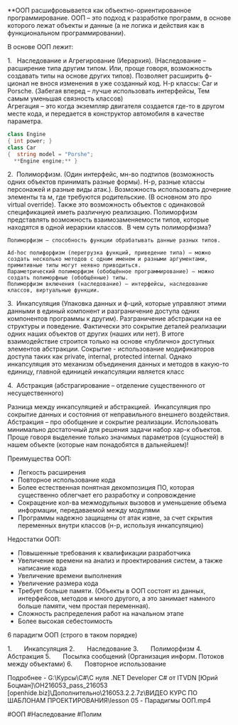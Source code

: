 **ООП расшифровывается как объектно-ориентированное программирование. ООП – это подход к разработке программ, в основе которого лежат объекты и данные (а не логика и действия как в функциональном программировании).

В основе ООП лежит:

1.   Наследование и Агрегирование (Иерархия). (Наследование – расширение типа другим типом. Или, проще говоря, возможность создавать типы на основе других типов). Позволяет расширить ф-ционал не внося изменения в уже созданный код. Н-р классы: Car и Porsche. (Забегая вперед – лучше использовать интерфейсы, Тем самым уменьшая связность классов)  
Агрегация – это когда экземпляр двигателя создается где-то в другом месте кода, и передается в конструктор автомобиля в качестве параметра.

```C#
class Engine
{ int power; }          
class Car
{  string model = "Porshe";
  **Engine engine;** }
```

2.  Полиморфизм. (Один интерфейс, мн-во подтипов (возможность одних объектов принимать разные формы). Н-р, разные классы персонажей и разные виды атак.). Возможность использовать дочерние элементы та м, где требуются родительские. (В основном это про virtual override). Также это возможность объектов с одинаковой спецификацией иметь различную реализацию. Полиморфизм представлять возможность взаимозаменяемости типов, которые находятся в одной иерархии классов. 
	В чем суть полиморфизма?
	
	Полиморфизм — способность функции обрабатывать данные разных типов.
	
	Ad-hoc полифорфизм (перегрузка функций, приведение типа) — можно создать несколько методов с одним именем и разными аргументами, примитивные типы могут неявно приводиться.
	Параметрический полиморфизм (обобщённое программирование) — можно создать полиморфные (обобщённые) типы.
	Полиморфизм включения (наследование) — интерфейсы, наследование классов, виртуальные функции.

3.  Инкапсуляция (Упаковка данных и ф-ций, которые управляют этими данными в единый компонент и разграничение доступа одних компонентов программы к другим). Разграничение абстракции на ее структуры и поведение. Фактически это сокрытие деталей реализации одних наших объектов от других (наших или нет). В итоге взаимодействие строится только на основе «публично» доступных элементов абстракции. Сокрытие - использование модификаторов доступа таких как private, internal, protected internal. Однако инкапсуляция это механизм объединения данных и методов в какую-то единицу, главной единицей инкапсуляции является класс

4.  Абстракция (абстрагирование – отделение существенного от несущественного)

Разница между инкапсуляцией и абстракцией.  Инкапсуляция про сокрытие данных и состояния от неправильного внешнего воздействия. Абстракция – про обобщение и сокрытие реализации. Использовать минимально достаточный для решения задачи набор хар-к объектов. Проще говоря выделение только значимых параметров (сущностей) в нашем объекте (которые нам понадобятся в дальнейшем)!

Преимущества ООП:

- Легкость расширения
- Повторное использование кода
- Более естественная понятная декомпозиция ПО, которая существенно облегчает его разработку и сопровождение
- Сокращение кол-ва межмодульных вызовов и уменьшение объема информации, передаваемой между модулями
- Программы надежно защищены от атак извне, за счет скрытия переменных внутри классов (н-р, используя инкапсуляцию)

Недостатки ООП:
- Повышенные требования к квалификации разработчика
- Увеличение времени на анализ и проектирования систем, а также написание кода
- Увеличение времени выполнения
- Увеличение размера кода
- Требует больше памяти. (Объекты в ООП состоят из данных, интерфейсов, методов и много другого, а это занимает намного больше памяти, чем простая переменная).
- Сложность распределения работ на начальном этапе
- Более высокая себестоимость


6 парадигм ООП (строго в таком порядке)

1.       Инкапсуляция
2.       Наследование
3.       Полиморфизм
4.       Абстракция
5.       Посылка сообщений (Организация информ. Потоков между объектами)
6.       Повторное использование

Подробнее - G:\Курсы\C#\С нуля .NET Developer С# от ITVDN [Юрий Боцман]\OH216053_pass_216053 [openhide.biz]\Дополнительно\216053.2.2.7z\ВИДЕО КУРС ПО ШАБЛОНАМ ПРОЕКТИРОВАНИЯ\lesson 05 - Парадигмы ООП.mp4

#ООП #Наследование #Полим